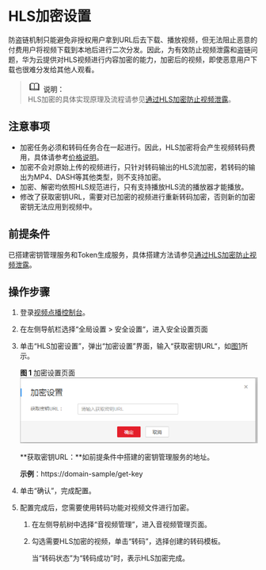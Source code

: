 # HLS加密设置<a name="zh-cn_topic_0135558307"></a>

防盗链机制只能避免非授权用户拿到URL后去下载、播放视频，但无法阻止恶意的付费用户将视频下载到本地后进行二次分发。因此，为有效防止视频泄露和盗链问题，华为云提供对HLS视频进行内容加密的能力，加密后的视频，即使恶意用户下载也很难分发给其他人观看。

>![](public_sys-resources/icon-note.gif) **说明：**   
>HLS加密的具体实现原理及流程请参见[通过HLS加密防止视频泄露](https://support.huaweicloud.com/bestpractice-vod/zh-cn_topic_0173947041.html)。  

## 注意事项<a name="section17310205154912"></a>

-   加密任务必须和转码任务合在一起进行。因此，HLS加密将会产生视频转码费用，具体请参考[价格说明](https://support.huaweicloud.com/price-vod/vod070001.html)。
-   加密不会对原始上传的视频进行，只针对转码输出的HLS流加密，若转码的输出为MP4、DASH等其他类型，则不支持加密。
-   加密、解密均依照HLS规范进行，只有支持播放HLS流的播放器才能播放。
-   修改了获取密钥URL，需要对已加密的视频进行重新转码加密，否则新的加密密钥无法应用到视频中。

## 前提条件<a name="section57445528299"></a>

已搭建密钥管理服务和Token生成服务，具体搭建方法请参见[通过HLS加密防止视频泄露](https://support.huaweicloud.com/bestpractice-vod/zh-cn_topic_0173947041.html)。

## 操作步骤<a name="section0330184613346"></a>

1.  登录[视频点播控制台](视频点播控制台https://console.huaweicloud.com/vod)。
2.  在左侧导航栏选择“全局设置  \>  安全设置“，进入安全设置页面
3.  单击“HLS加密设置”，弹出“加密设置”界面，输入“获取密钥URL“，如[图1](#fig53996414018)所示。

    **图 1**  加密设置页面<a name="fig53996414018"></a>  
    ![](figures/加密设置页面.png "加密设置页面")

    **获取密钥URL：**如前提条件中搭建的密钥管理服务的地址。

    **示例**：https<span>://</span>domain-sample/get-key

4.  单击“确认”，完成配置。
5.  配置完成后，您需要使用转码功能对视频文件进行加密。
    1.  在左侧导航树中选择“音视频管理”，进入音视频管理页面。
    2.  勾选需要HLS加密的视频，单击“转码”，选择创建的转码模板。

        当“转码状态”为“转码成功”时，表示HLS加密完成。



